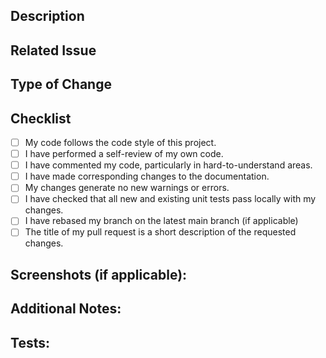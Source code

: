 <!---
Provide a general summary of your changes in the Title above
-->

## Description
<!--- Describe your changes in detail -->

## Related Issue
<!--- If your pull request is related to an open issue, please link to the issue here -->

## Type of Change
<!--- 
What type of change does your code introduce? Put an `x` in all the boxes that apply:
- [ ] Bug fix (non-breaking change which fixes an issue)
- [ ] New feature (non-breaking change which adds functionality)
- [ ] Breaking change (fix or feature that would cause existing functionality to change)
- [ ] Documentation update
- [ ] Other (please describe):
-->

## Checklist
<!--- Go over all the following points, and put an `x` in all the boxes that apply. -->
- [ ] My code follows the code style of this project.
- [ ] I have performed a self-review of my own code.
- [ ] I have commented my code, particularly in hard-to-understand areas.
- [ ] I have made corresponding changes to the documentation.
- [ ] My changes generate no new warnings or errors.
- [ ] I have checked that all new and existing unit tests pass locally with my changes.
- [ ] I have rebased my branch on the latest main branch (if applicable)
- [ ] The title of my pull request is a short description of the requested changes.

## Screenshots (if applicable):
<!--- Add screenshots of your changes here, if applicable -->

## Additional Notes:
<!--- Anything else you want to add -->


## Tests: 
<!--- Add test -->